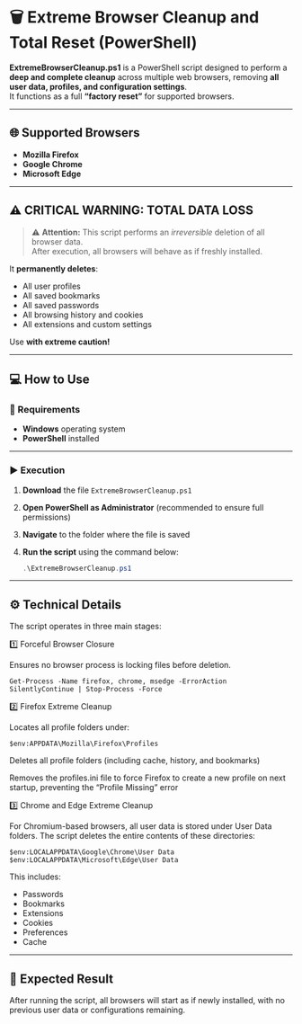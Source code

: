 # 🗑️ Extreme Browser Cleanup and Total Reset (PowerShell)

**ExtremeBrowserCleanup.ps1** is a PowerShell script designed to perform a **deep and complete cleanup** across multiple web browsers, removing **all user data, profiles, and configuration settings**.  
It functions as a full **“factory reset”** for supported browsers.

---

## 🌐 Supported Browsers

- **Mozilla Firefox**  
- **Google Chrome**  
- **Microsoft Edge**

---

## ⚠️ CRITICAL WARNING: TOTAL DATA LOSS

> ⚠️ **Attention:** This script performs an *irreversible* deletion of all browser data.  
> After execution, all browsers will behave as if freshly installed.

It **permanently deletes**:

- All user profiles  
- All saved bookmarks  
- All saved passwords  
- All browsing history and cookies  
- All extensions and custom settings  

Use **with extreme caution!**

---

## 💻 How to Use

### 🔧 Requirements

- **Windows** operating system  
- **PowerShell** installed  

---

### ▶️ Execution

1. **Download** the file `ExtremeBrowserCleanup.ps1`  
2. **Open PowerShell as Administrator** (recommended to ensure full permissions)  
3. **Navigate** to the folder where the file is saved  
4. **Run the script** using the command below:

   ```powershell
   .\ExtremeBrowserCleanup.ps1
   
---

## ⚙️ Technical Details

The script operates in three main stages:

1️⃣ Forceful Browser Closure

Ensures no browser process is locking files before deletion.

```
Get-Process -Name firefox, chrome, msedge -ErrorAction SilentlyContinue | Stop-Process -Force
```
2️⃣ Firefox Extreme Cleanup

Locates all profile folders under:

```
$env:APPDATA\Mozilla\Firefox\Profiles
```

Deletes all profile folders (including cache, history, and bookmarks)

Removes the profiles.ini file to force Firefox to create a new profile on next startup, preventing the “Profile Missing” error

3️⃣ Chrome and Edge Extreme Cleanup

For Chromium-based browsers, all user data is stored under User Data folders.
The script deletes the entire contents of these directories:

```
$env:LOCALAPPDATA\Google\Chrome\User Data
$env:LOCALAPPDATA\Microsoft\Edge\User Data
```

This includes:

- Passwords
- Bookmarks
- Extensions
- Cookies
- Preferences
- Cache

---

## 🧩 Expected Result

After running the script, all browsers will start as if newly installed, with no previous user data or configurations remaining.
